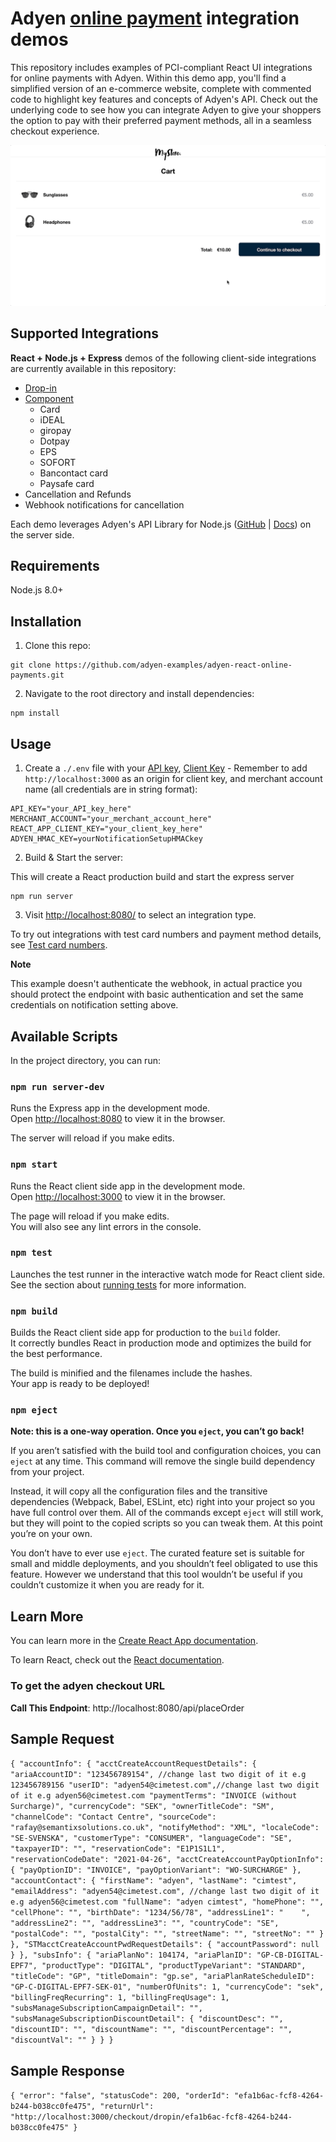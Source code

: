 # Adyen [online payment](https://docs.adyen.com/checkout) integration demos

This repository includes examples of PCI-compliant React UI integrations for online payments with Adyen. Within this demo app, you'll find a simplified version of an e-commerce website, complete with commented code to highlight key features and concepts of Adyen's API. Check out the underlying code to see how you can integrate Adyen to give your shoppers the option to pay with their preferred payment methods, all in a seamless checkout experience.

![Card checkout demo](public/images/cardcheckout.gif)

## Supported Integrations

**React + Node.js + Express** demos of the following client-side integrations are currently available in this repository:

- [Drop-in](https://docs.adyen.com/checkout/drop-in-web)
- [Component](https://docs.adyen.com/checkout/components-web)
  - Card
  - iDEAL
  - giropay
  - Dotpay
  - EPS
  - SOFORT
  - Bancontact card
  - Paysafe card
- Cancellation and Refunds
- Webhook notifications for cancellation

Each demo leverages Adyen's API Library for Node.js ([GitHub](https://github.com/Adyen/adyen-node-api-library) | [Docs](https://docs.adyen.com/development-resources/libraries#javascript)) on the server side.

## Requirements

Node.js 8.0+

## Installation

1. Clone this repo:

```
git clone https://github.com/adyen-examples/adyen-react-online-payments.git
```

2. Navigate to the root directory and install dependencies:

```
npm install
```

## Usage

1. Create a `./.env` file with your [API key](https://docs.adyen.com/user-management/how-to-get-the-api-key), [Client Key](https://docs.adyen.com/user-management/client-side-authentication) - Remember to add `http://localhost:3000` as an origin for client key, and merchant account name (all credentials are in string format):

```
API_KEY="your_API_key_here"
MERCHANT_ACCOUNT="your_merchant_account_here"
REACT_APP_CLIENT_KEY="your_client_key_here"
ADYEN_HMAC_KEY=yourNotificationSetupHMACkey
```

2. Build & Start the server:

This will create a React production build and start the express server

```
npm run server
```

3. Visit [http://localhost:8080/](http://localhost:8080/) to select an integration type.

To try out integrations with test card numbers and payment method details, see [Test card numbers](https://docs.adyen.com/development-resources/test-cards/test-card-numbers).

**Note**

This example doesn't authenticate the webhook, in actual practice you should protect the endpoint with basic authentication and set the same credentials on notification setting above.

## Available Scripts

In the project directory, you can run:

### `npm run server-dev`

Runs the Express app in the development mode.<br />
Open [http://localhost:8080](http://localhost:8080) to view it in the browser.

The server will reload if you make edits.<br />

### `npm start`

Runs the React client side app in the development mode.<br />
Open [http://localhost:3000](http://localhost:3000) to view it in the browser.

The page will reload if you make edits.<br />
You will also see any lint errors in the console.

### `npm test`

Launches the test runner in the interactive watch mode for React client side.<br />
See the section about [running tests](https://facebook.github.io/create-react-app/docs/running-tests) for more information.

### `npm build`

Builds the React client side app for production to the `build` folder.<br />
It correctly bundles React in production mode and optimizes the build for the best performance.

The build is minified and the filenames include the hashes.<br />
Your app is ready to be deployed!

### `npm eject`

**Note: this is a one-way operation. Once you `eject`, you can’t go back!**

If you aren’t satisfied with the build tool and configuration choices, you can `eject` at any time. This command will remove the single build dependency from your project.

Instead, it will copy all the configuration files and the transitive dependencies (Webpack, Babel, ESLint, etc) right into your project so you have full control over them. All of the commands except `eject` will still work, but they will point to the copied scripts so you can tweak them. At this point you’re on your own.

You don’t have to ever use `eject`. The curated feature set is suitable for small and middle deployments, and you shouldn’t feel obligated to use this feature. However we understand that this tool wouldn’t be useful if you couldn’t customize it when you are ready for it.

## Learn More

You can learn more in the [Create React App documentation](https://facebook.github.io/create-react-app/docs/getting-started).

To learn React, check out the [React documentation](https://reactjs.org/).

### To get the adyen checkout URL

**Call This Endpoint**: http://localhost:8080/api/placeOrder

## Sample Request
`
{
    "accountInfo": {
        "acctCreateAccountRequestDetails": {
            "ariaAccountID": "123456789154", //change last two digit of it e.g 123456789156
            "userID": "adyen54@cimetest.com",//change last two digit of it e.g adyen56@cimetest.com
            "paymentTerms": "INVOICE (without Surcharge)",
            "currencyCode": "SEK",
            "ownerTitleCode": "SM",
            "channelCode": "Contact Centre",
            "sourceCode": "rafay@semantixsolutions.co.uk",
            "notifyMethod": "XML",
            "localeCode": "SE-SVENSKA",
            "customerType": "CONSUMER",
            "languageCode": "SE",
            "taxpayerID": "",
            "reservationCode": "E1P1S1L1",
            "reservationCodeDate": "2021-04-26",
            "acctCreateAccountPayOptionInfo": {
                "payOptionID": "INVOICE",
                "payOptionVariant": "WO-SURCHARGE"
            },
            "accountContact": {
                "firstName": "adyen",
                "lastName": "cimtest",
                "emailAddress": "adyen54@cimetest.com", //change last two digit of it e.g adyen56@cimetest.com
                "fullName": "adyen cimtest",
                "homePhone": "",
                "cellPhone": "",
                "birthDate": "1234/56/78",
                "addressLine1": "    ",
                "addressLine2": "",
                "addressLine3": "",
                "countryCode": "SE",
                "postalCode": "",
                "postalCity": "",
                "streetName": "",
                "streetNo": ""
            }
        },
        "STMacctCreateAccountPwdRequestDetails": {
            "accountPassword": null
        }
    },
    "subsInfo": {
        "ariaPlanNo": 104174,
        "ariaPlanID": "GP-CB-DIGITAL-EPF7",
        "productType": "DIGITAL",
        "productTypeVariant": "STANDARD",
        "titleCode": "GP",
        "titleDomain": "gp.se",
        "ariaPlanRateScheduleID": "GP-C-DIGITAL-EPF7-SEK-01",
        "numberOfUnits": 1,
        "currencyCode": "sek",
        "billingFreqRecurring": 1,
        "billingFreqUsage": 1,
        "subsManageSubscriptionCampaignDetail": "",
        "subsManageSubscriptionDiscountDetail": {
            "discountDesc": "",
            "discountID": "",
            "discountName": "",
            "discountPercentage": "",
            "discountVal": ""
        }
    }
}
`
## Sample Response
`
{
    "error": "false",
    "statusCode": 200,
    "orderId": "efa1b6ac-fcf8-4264-b244-b038cc0fe475",
    "returnUrl": "http://localhost:3000/checkout/dropin/efa1b6ac-fcf8-4264-b244-b038cc0fe475"
}
`